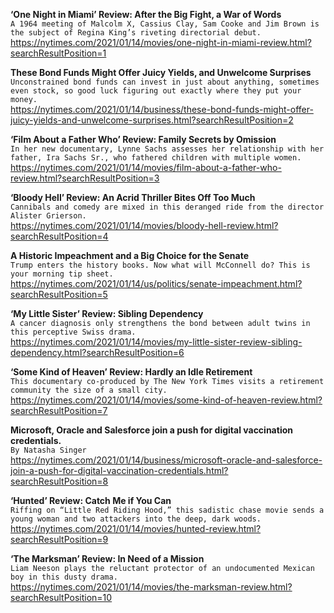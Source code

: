 **‘One Night in Miami’ Review: After the Big Fight, a War of Words**\
`A 1964 meeting of Malcolm X, Cassius Clay, Sam Cooke and Jim Brown is the subject of Regina King’s riveting directorial debut.`\
https://nytimes.com/2021/01/14/movies/one-night-in-miami-review.html?searchResultPosition=1

**These Bond Funds Might Offer Juicy Yields, and Unwelcome Surprises**\
`Unconstrained bond funds can invest in just about anything, sometimes even stock, so good luck figuring out exactly where they put your money.`\
https://nytimes.com/2021/01/14/business/these-bond-funds-might-offer-juicy-yields-and-unwelcome-surprises.html?searchResultPosition=2

**‘Film About a Father Who’ Review: Family Secrets by Omission**\
`In her new documentary, Lynne Sachs assesses her relationship with her father, Ira Sachs Sr., who fathered children with multiple women.`\
https://nytimes.com/2021/01/14/movies/film-about-a-father-who-review.html?searchResultPosition=3

**‘Bloody Hell’ Review: An Acrid Thriller Bites Off Too Much**\
`Cannibals and comedy are mixed in this deranged ride from the director Alister Grierson.`\
https://nytimes.com/2021/01/14/movies/bloody-hell-review.html?searchResultPosition=4

**A Historic Impeachment and a Big Choice for the Senate**\
`Trump enters the history books. Now what will McConnell do? This is your morning tip sheet.`\
https://nytimes.com/2021/01/14/us/politics/senate-impeachment.html?searchResultPosition=5

**‘My Little Sister’ Review: Sibling Dependency**\
`A cancer diagnosis only strengthens the bond between adult twins in this perceptive Swiss drama.`\
https://nytimes.com/2021/01/14/movies/my-little-sister-review-sibling-dependency.html?searchResultPosition=6

**‘Some Kind of Heaven’ Review: Hardly an Idle Retirement**\
`This documentary co-produced by The New York Times visits a retirement community the size of a small city.`\
https://nytimes.com/2021/01/14/movies/some-kind-of-heaven-review.html?searchResultPosition=7

**Microsoft, Oracle and Salesforce join a push for digital vaccination credentials.**\
`By Natasha Singer`\
https://nytimes.com/2021/01/14/business/microsoft-oracle-and-salesforce-join-a-push-for-digital-vaccination-credentials.html?searchResultPosition=8

**‘Hunted’ Review: Catch Me if You Can**\
`Riffing on “Little Red Riding Hood,” this sadistic chase movie sends a young woman and two attackers into the deep, dark woods.`\
https://nytimes.com/2021/01/14/movies/hunted-review.html?searchResultPosition=9

**‘The Marksman’ Review: In Need of a Mission**\
`Liam Neeson plays the reluctant protector of an undocumented Mexican boy in this dusty drama.`\
https://nytimes.com/2021/01/14/movies/the-marksman-review.html?searchResultPosition=10

